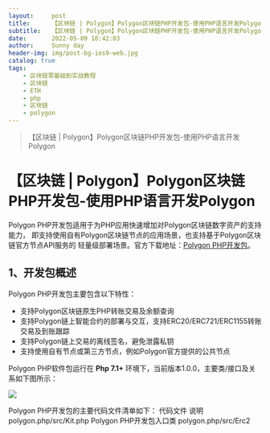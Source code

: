 ```yaml
---
layout:     post
title:      【区块链 | Polygon】Polygon区块链PHP开发包-使用PHP语言开发Polygon
subtitle:   【区块链 | Polygon】Polygon区块链PHP开发包-使用PHP语言开发Polygon
date:       2022-05-09 10:42:03
author:     Sunny day
header-img: img/post-bg-ios9-web.jpg
catalog: true
tags:
    - 区块链零基础到实战教程
    - 区块链
    - ETH
    - php
    - 区块链
    - polygon
---
```


>【区块链 | Polygon】Polygon区块链PHP开发包-使用PHP语言开发Polygon

# 【区块链 | Polygon】Polygon区块链PHP开发包-使用PHP语言开发Polygon

Polygon PHP开发包适用于为PHP应用快速增加对Polygon区块链数字资产的支持能力， 即支持使用自有Polygon区块链节点的应用场景，也支持基于Polygon区块链官方节点API服务的 轻量级部署场景。官方下载地址：[Polygon PHP开发包](http://sc.hubwiz.com/codebag/polygon-php/ "Polygon PHP开发包")。

[]()

## 1、开发包概述

Polygon PHP开发包主要包含以下特性：

* 支持Polygon区块链原生PHP转账交易及余额查询
* 支持Polygon链上智能合约的部署与交互，支持ERC20/ERC721/ERC1155转账交易及到账跟踪
* 支持Polygon链上交易的离线签名，避免泄露私钥
* 支持使用自有节点或第三方节点，例如Polygon官方提供的公共节点

Polygon PHP软件包运行在 **Php 7.1+** 环境下，当前版本1.0.0，主要类/接口及关系如下图所示：

![](https://img-blog.csdnimg.cn/img_convert/aaef9be6d89bef6e6c48f1410af28f07.png)

Polygon PHP开发包的主要代码文件清单如下：
代码文件 说明 polygon.php/src/Kit.php Polygon PHP开发包入口类 polygon.php/src/Erc2
